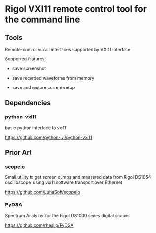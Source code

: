 
# Rigol VXI11 remote control tool for the command line

## Tools

Remote-control via all interfaces supported by VXI11 interface.

Supported features:

* save screenshot

* save recorded waveforms from memory

* save and restore current setup

## Dependencies

### python-vxi11

basic python interface to vxi11

https://github.com/python-ivi/python-vxi11

## Prior Art

### scopeio

Small utility to get screen dumps and measured data from Rigol DS1054 oscilloscope, using vxi11 software transport over Ethernet

https://github.com/LuhaSoft/scopeio

### PyDSA

Spectrum Analyzer for the Rigol DS1000 series digital scopes

https://github.com/rheslip/PyDSA

